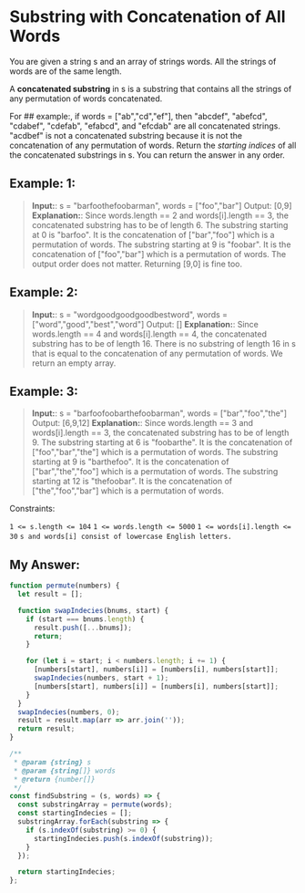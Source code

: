 # Substring with Concatenation of All Words

You are given a string s and an array of strings words. All the strings of words are of the same length.

A **concatenated substring** in s is a substring that contains all the strings of any permutation of words concatenated.

For ## example:, if words = ["ab","cd","ef"], then "abcdef", "abefcd", "cdabef", "cdefab", "efabcd", and "efcdab" are all concatenated strings. "acdbef" is not a concatenated substring because it is not the concatenation of any permutation of words.
Return the _starting indices_ of all the concatenated substrings in s. You can return the answer in any order.

 

## Example: 1:

>**Input:**: s = "barfoothefoobarman", words = ["foo","bar"]
Output: [0,9]
**Explanation:**: Since words.length == 2 and words[i].length == 3, the concatenated substring has to be of length 6.
The substring starting at 0 is "barfoo". It is the concatenation of ["bar","foo"] which is a permutation of words.
The substring starting at 9 is "foobar". It is the concatenation of ["foo","bar"] which is a permutation of words.
The output order does not matter. Returning [9,0] is fine too.
## Example: 2:

>**Input:**: s = "wordgoodgoodgoodbestword", words = ["word","good","best","word"]
Output: []
**Explanation:**: Since words.length == 4 and words[i].length == 4, the concatenated substring has to be of length 16.
There is no substring of length 16 in s that is equal to the concatenation of any permutation of words.
We return an empty array.
## Example: 3:

>**Input:**: s = "barfoofoobarthefoobarman", words = ["bar","foo","the"]
Output: [6,9,12]
**Explanation:**: Since words.length == 3 and words[i].length == 3, the concatenated substring has to be of length 9.
The substring starting at 6 is "foobarthe". It is the concatenation of ["foo","bar","the"] which is a permutation of words.
The substring starting at 9 is "barthefoo". It is the concatenation of ["bar","the","foo"] which is a permutation of words.
The substring starting at 12 is "thefoobar". It is the concatenation of ["the","foo","bar"] which is a permutation of words.
 

Constraints:

`1 <= s.length <= 104`
`1 <= words.length <= 5000`
`1 <= words[i].length <= 30`
`s and words[i] consist of lowercase English letters.`

## My Answer:
```javascript
function permute(numbers) {
  let result = [];

  function swapIndecies(bnums, start) {
    if (start === bnums.length) {
      result.push([...bnums]);
      return;
    }

    for (let i = start; i < numbers.length; i += 1) {
      [numbers[start], numbers[i]] = [numbers[i], numbers[start]];
      swapIndecies(numbers, start + 1);
      [numbers[start], numbers[i]] = [numbers[i], numbers[start]];
    }
  }
  swapIndecies(numbers, 0);
  result = result.map(arr => arr.join(''));
  return result;
}

/**
 * @param {string} s
 * @param {string[]} words
 * @return {number[]}
 */
const findSubstring = (s, words) => {
  const substringArray = permute(words);
  const startingIndecies = [];
  substringArray.forEach(substring => {
    if (s.indexOf(substring) >= 0) {
      startingIndecies.push(s.indexOf(substring));
    }
  });

  return startingIndecies;
};
```